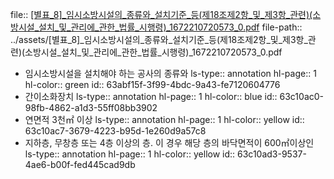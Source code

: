 file:: [[별표_8]_임시소방시설의_종류와_설치기준_등(제18조제2항_및_제3항_관련)(소방시설_설치_및_관리에_관한_법률_시행령)_1672210720573_0.pdf](../assets/[별표_8]_임시소방시설의_종류와_설치기준_등(제18조제2항_및_제3항_관련)(소방시설_설치_및_관리에_관한_법률_시행령)_1672210720573_0.pdf)
file-path:: ../assets/[별표_8]_임시소방시설의_종류와_설치기준_등(제18조제2항_및_제3항_관련)(소방시설_설치_및_관리에_관한_법률_시행령)_1672210720573_0.pdf

- 임시소방시설을 설치해야 하는 공사의 종류와
  ls-type:: annotation
  hl-page:: 1
  hl-color:: green
  id:: 63abf15f-3f99-4bdc-9a43-fe7120604776
- 간이소화장치
  ls-type:: annotation
  hl-page:: 1
  hl-color:: blue
  id:: 63c10ac0-98fb-4862-a1d3-55ff08bb3902
- 연면적 3천㎡ 이상
  ls-type:: annotation
  hl-page:: 1
  hl-color:: yellow
  id:: 63c10ac7-3679-4223-b95d-1e260d9a57c8
- 지하층, 무창층 또는 4층 이상의 층. 이 경우 해당 층의 바닥면적이 600㎡이상인
  ls-type:: annotation
  hl-page:: 1
  hl-color:: yellow
  id:: 63c10ad3-9537-4ae6-b00f-fed445cad9db